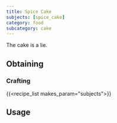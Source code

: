 ```yaml
---
title: Spice Cake
subjects: [spice_cake]
category: food
subcategory: cake
---
```


The cake is a lie.

Obtaining
---------

### Crafting
{{<recipe_list makes_param="subjects">}}

Usage
-----
